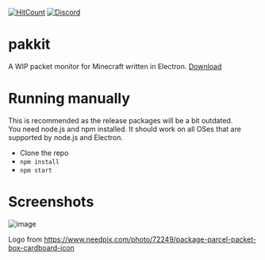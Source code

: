 [![HitCount](http://hits.dwyl.com/Heath123/pakkit.svg)](http://hits.dwyl.com/Heath123/pakkit)
[![Discord](https://img.shields.io/discord/710593071229829120.svg?color=%237289da&label=discord&logo=discord&style=flat-square)](https://discord.gg/R4SYSNW)

# pakkit

A WIP packet monitor for Minecraft written in Electron.
[Download](https://ci.rtm516.co.uk/job/pakkit/job/master/)

# Running manually

This is recommended as the release packages will be a bit outdated.<br>
You need node.js and npm installed. It should work on all OSes that are supported by node.js and Electron.

- Clone the repo
- `npm install`
- `npm start`

# Screenshots

![image](https://user-images.githubusercontent.com/13787163/81986291-70e66c80-962f-11ea-99bb-dad27e80c9fa.png)

Logo from https://www.needpix.com/photo/72249/package-parcel-packet-box-cardboard-icon
